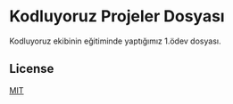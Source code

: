 # Kodluyoruz Projeler Dosyası

Kodluyoruz ekibinin eğitiminde yaptığımız 1.ödev dosyası.

## License
[<u>MIT</u>](https://opensource.org/licenses/MIT)

